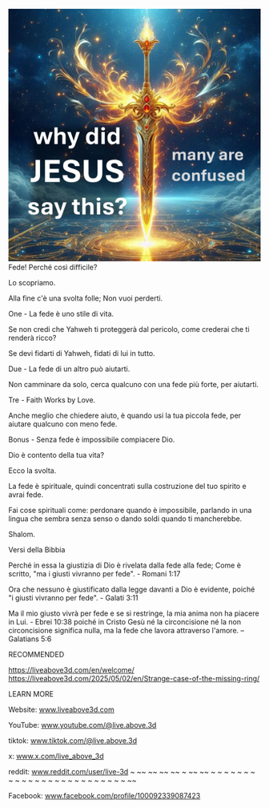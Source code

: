 ![Video cover image](../cover.jpg)
Fede! Perché così difficile?

Lo scopriamo.

Alla fine c'è una svolta folle; Non vuoi perderti.

One - La fede è uno stile di vita.

Se non credi che Yahweh ti proteggerà dal pericolo, come crederai che ti renderà ricco?

Se devi fidarti di Yahweh, fidati di lui in tutto.

Due - La fede di un altro può aiutarti.

Non camminare da solo, cerca qualcuno con una fede più forte, per aiutarti.

Tre - Faith Works by Love.

Anche meglio che chiedere aiuto, è quando usi la tua piccola fede, per aiutare qualcuno con meno fede.

Bonus - Senza fede è impossibile compiacere Dio.

Dio è contento della tua vita?

Ecco la svolta.

La fede è spirituale, quindi concentrati sulla costruzione del tuo spirito e avrai fede.

Fai cose spirituali come: perdonare quando è impossibile, parlando in una lingua che sembra senza senso o dando soldi quando ti mancherebbe.

Shalom.


Versi della Bibbia

Perché in essa la giustizia di Dio è rivelata dalla fede alla fede; Come è scritto, "ma i giusti vivranno per fede". - Romani 1:17

Ora che nessuno è giustificato dalla legge davanti a Dio è evidente, poiché "i giusti vivranno per fede". - Galati 3:11

Ma il mio giusto vivrà per fede e se si restringe, la mia anima non ha piacere in Lui. - Ebrei 10:38
poiché in Cristo Gesù né la circoncisione né la non circoncisione significa nulla, ma la fede che lavora attraverso l'amore. – Galatians 5:6

RECOMMENDED

https://liveabove3d.com/en/welcome/
https://liveabove3d.com/2025/05/02/en/Strange-case-of-the-missing-ring/


LEARN MORE

Website: www.liveabove3d.com

YouTube: www.youtube.com/@live.above.3d

tiktok: www.tiktok.com/@live.above.3d

x: www.x.com/live_above_3d

reddit: www.reddit.com/user/live-3d ~ ~~ ~~ ~~ ~~ ~ ~~ ~~ ~ ~ ~ ~ ~ ~ ~ ~ ~ ~ ~ ~ ~ ~ ~ ~ ~ ~ ~ ~ ~ ~ ~ ~ ~ ~~

Facebook: www.facebook.com/profile/100092339087423
